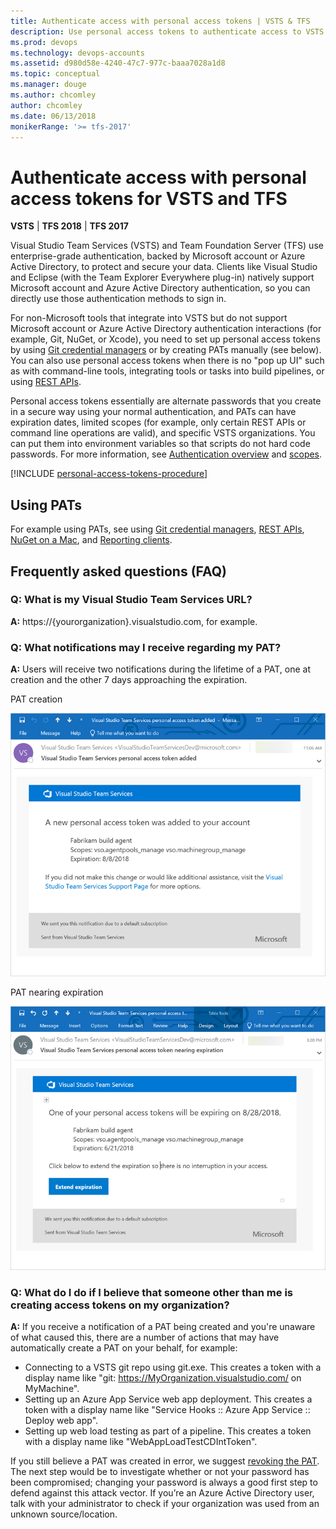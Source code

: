 ```yaml
---
title: Authenticate access with personal access tokens | VSTS & TFS
description: Use personal access tokens to authenticate access to VSTS and Team Foundation Server (TFS)
ms.prod: devops
ms.technology: devops-accounts
ms.assetid: d980d58e-4240-47c7-977c-baaa7028a1d8
ms.topic: conceptual
ms.manager: douge
ms.author: chcomley
author: chcomley
ms.date: 06/13/2018
monikerRange: '>= tfs-2017'
---
```

# Authenticate access with personal access tokens for VSTS and TFS

**VSTS** | **TFS 2018** | **TFS 2017**

Visual Studio Team Services (VSTS) and Team Foundation Server (TFS) use enterprise-grade authentication, backed by Microsoft account or Azure Active Directory, to protect and secure your data.  Clients like Visual Studio and Eclipse (with the Team Explorer Everywhere plug-in)
natively support Microsoft account and Azure Active Directory authentication, so you can directly use those authentication methods to sign in.

For non-Microsoft tools that integrate into VSTS but do not support Microsoft account or Azure Active Directory authentication interactions (for example, Git, NuGet, or Xcode), you need to set up personal access tokens by using [Git credential managers](../../git/set-up-credential-managers.md) or by creating PATs manually (see below).  You can also use personal access tokens when there is no "pop up UI" such as with command-line tools, integrating tools or tasks into build pipelines, or using  [REST APIs](../../integrate/get-started/rest/basics.md).

Personal access tokens essentially are alternate passwords that you create in a secure way using your normal authentication, and PATs can have expiration dates, limited scopes (for example, only certain REST APIs or command line operations are valid), and specific VSTS organizations.  You can put them into environment variables so that scripts do not hard code passwords.  For more information, see [Authentication overview](../../git/auth-overview.md) and  [scopes](../../integrate/get-started/authentication/oauth.md#scopes).

[!INCLUDE [personal-access-tokens-procedure](../../git/_shared/personal-access-tokens.md)]

## Using PATs

For example using PATs, see using [Git credential managers](../../git/set-up-credential-managers.md), [REST APIs](../../integrate/get-started/rest/basics.md), [NuGet on a Mac](../../package/nuget/consume.md#mac-os), and [Reporting clients](../../report/analytics/client-authentication-options.md#enter-credentials-within-a-client).

## Frequently asked questions (FAQ)  

### Q: What is my Visual Studio Team Services URL?

**A:** https://{yourorganization}.visualstudio.com, for example.

### Q: What notifications may I receive regarding my PAT?

**A:** Users will receive two notifications during the lifetime of a PAT, one at creation and the other 7 days approaching the expiration.

PAT creation

![PAT creation notification](_img/use-personal-access-tokens-to-authenticate/PAT-creation.png)

PAT nearing expiration

![PAT nearing expiration notification](_img/use-personal-access-tokens-to-authenticate/PAT-expiration.png)

### Q: What do I do if I believe that someone other than me is creating access tokens on my organization?

**A:** If you receive a notification of a PAT being created and you're unaware of what caused this, there are a number of actions that may have automatically create a PAT on your behalf, for example:

- Connecting to a VSTS git repo using git.exe.  This creates a token with a display name like "git: https://MyOrganization.visualstudio.com/ on MyMachine".
- Setting up an Azure App Service web app deployment.  This creates a token with a display name like "Service Hooks :: Azure App Service :: Deploy web app".
- Setting up web load testing as part of a pipeline.  This creates a token with a display name like "WebAppLoadTestCDIntToken".

If you still believe a PAT was created in error, we suggest [revoking the PAT](https://docs.microsoft.com/en-us/vsts/integrate/get-started/authentication/pats?view=vsts). The next step would be to investigate whether or not your password has been compromised; changing your password is always a good first step to defend against this attack vector. If you’re an Azure Active Directory user, talk with your administrator to check if your organization was used from an unknown source/location.  

